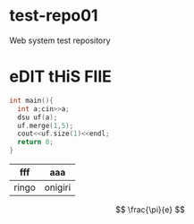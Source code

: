 # test-repo01
Web system test repository

# eDIT tHiS FIlE

```c++
int main(){
  int a;cin>>a;
  dsu uf(a);
  uf.merge(1,5);
  cout<<uf.size(1)<<endl;
  return 0;
}
```

|fff|aaa|
|---|---|
|ringo|onigiri|


$$
\frac{\pi}{e}
$$
